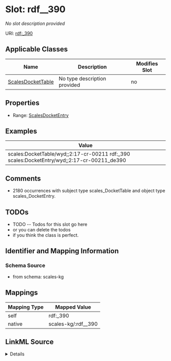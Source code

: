 

# Slot: rdf__390


_No slot description provided_





URI: [rdf:_390](http://www.w3.org/1999/02/22-rdf-syntax-ns#_390)



<!-- no inheritance hierarchy -->





## Applicable Classes

| Name | Description | Modifies Slot |
| --- | --- | --- |
| [ScalesDocketTable](../classes/ScalesDocketTable.md) | No type description provided |  no  |







## Properties

* Range: [ScalesDocketEntry](../classes/ScalesDocketEntry.md)






## Examples

| Value |
| --- |
| scales:DocketTable/wyd;;2:17-cr-00211 rdf:_390 scales:DocketEntry/wyd;;2:17-cr-00211_de390 |

## Comments

* 2180 occurrences with subject type scales_DocketTable and object type scales_DocketEntry.

## TODOs

* TODO -- Todos for this slot go here
* or you can delete the todos
* if you think the class is perfect.

## Identifier and Mapping Information







### Schema Source


* from schema: scales-kg




## Mappings

| Mapping Type | Mapped Value |
| ---  | ---  |
| self | rdf:_390 |
| native | scales-kg/:rdf__390 |




## LinkML Source

<details>
```yaml
name: rdf__390
description: No slot description provided
todos:
- TODO -- Todos for this slot go here
- or you can delete the todos
- if you think the class is perfect.
comments:
- 2180 occurrences with subject type scales_DocketTable and object type scales_DocketEntry.
examples:
- value: scales:DocketTable/wyd;;2:17-cr-00211 rdf:_390 scales:DocketEntry/wyd;;2:17-cr-00211_de390
from_schema: scales-kg
rank: 1000
slot_uri: rdf:_390
alias: rdf__390
domain_of:
- scales_DocketTable
range: scales_DocketEntry

```
</details>